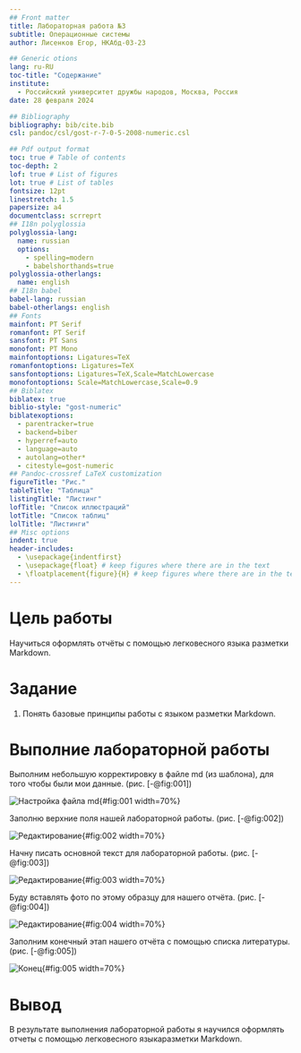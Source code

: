 ```yaml
---
## Front matter
title: Лабораторная работа №3
subtitle: Операционные системы
author: Лисенков Егор, НКАбд-03-23

## Generic otions
lang: ru-RU
toc-title: "Содержание"
institute:
  - Российский университет дружбы народов, Москва, Россия
date: 28 февраля 2024

## Bibliography
bibliography: bib/cite.bib
csl: pandoc/csl/gost-r-7-0-5-2008-numeric.csl

## Pdf output format
toc: true # Table of contents
toc-depth: 2
lof: true # List of figures
lot: true # List of tables
fontsize: 12pt
linestretch: 1.5
papersize: a4
documentclass: scrreprt
## I18n polyglossia
polyglossia-lang:
  name: russian
  options:
	- spelling=modern
	- babelshorthands=true
polyglossia-otherlangs:
  name: english
## I18n babel
babel-lang: russian
babel-otherlangs: english
## Fonts
mainfont: PT Serif
romanfont: PT Serif
sansfont: PT Sans
monofont: PT Mono
mainfontoptions: Ligatures=TeX
romanfontoptions: Ligatures=TeX
sansfontoptions: Ligatures=TeX,Scale=MatchLowercase
monofontoptions: Scale=MatchLowercase,Scale=0.9
## Biblatex
biblatex: true
biblio-style: "gost-numeric"
biblatexoptions:
  - parentracker=true
  - backend=biber
  - hyperref=auto
  - language=auto
  - autolang=other*
  - citestyle=gost-numeric
## Pandoc-crossref LaTeX customization
figureTitle: "Рис."
tableTitle: "Таблица"
listingTitle: "Листинг"
lofTitle: "Список иллюстраций"
lotTitle: "Список таблиц"
lolTitle: "Листинги"
## Misc options
indent: true
header-includes:
  - \usepackage{indentfirst}
  - \usepackage{float} # keep figures where there are in the text
  - \floatplacement{figure}{H} # keep figures where there are in the text
---
```


# Цель работы

Научиться оформлять отчёты с помощью легковесного языка разметки Markdown.

# Задание

1. Понять базовые принципы работы с языком разметки Markdown.

# Выполние лабораторной работы

Выполним небольшую корректировку в файле md (из шаблона), для того чтобы были мои данные. (рис. [-@fig:001])

![Настройка файла md](image/1.png){#fig:001 width=70%}

Заполню верхние поля нашей лабораторной работы. (рис. [-@fig:002])

![Редактирование](image/2.png){#fig:002 width=70%}

Начну писать основной текст для лабораторной работы. (рис. [-@fig:003])

![Редактирование](image/3.png){#fig:003 width=70%}

Буду вставлять фото по этому образцу для нашего отчёта. (рис. [-@fig:004])

![Редактирование](image/4.png){#fig:004 width=70%}

Заполним конечный этап нашего отчёта с помощью списка литературы. (рис. [-@fig:005])

![Конец](image/5.png){#fig:005 width=70%}

# Вывод

В результате выполнения лабораторной работы я научился оформлять отчеты с помощью легковесного языкаразметки Markdown.
